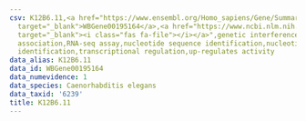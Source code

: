 ```yaml
---
csv: K12B6.11,<a href="https://www.ensembl.org/Homo_sapiens/Gene/Summary?db=core;g=WBGene00195164"
  target="_blank">WBGene00195164</a>,<a href="https://www.ncbi.nlm.nih.gov/pubmed/27496166"
  target="_blank"><i class="fas fa-file"></i></a>",genetic interference,functional
  association,RNA-seq assay,nucleotide sequence identification,nucleotide sequence
  identification,transcriptional regulation,up-regulates activity
data_alias: K12B6.11
data_id: WBGene00195164
data_numevidence: 1
data_species: Caenorhabditis elegans
data_taxid: '6239'
title: K12B6.11
---
```

